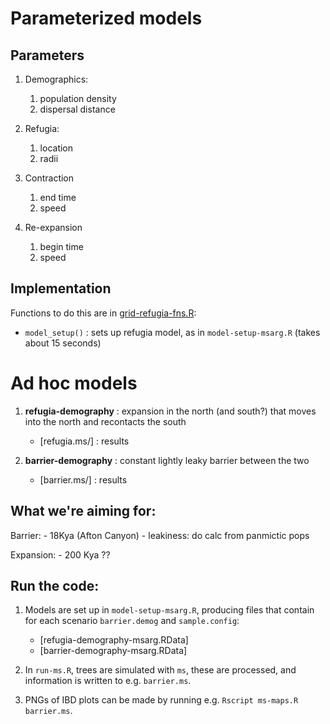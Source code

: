 # Parameterized models

## Parameters

1. Demographics:

    1. population density
    2. dispersal distance

2. Refugia:

    1. location
    2. radii

3. Contraction
    
    1. end time
    2. speed

4. Re-expansion

    1. begin time
    2. speed

## Implementation

Functions to do this are in [grid-refugia-fns.R](grid-refugia-fns.R):

- `model_setup()` : sets up refugia model, as in `model-setup-msarg.R` (takes about 15 seconds)


# Ad hoc models

1.  **refugia-demography** : expansion in the north (and south?) that moves into the north and recontacts the south

    - [refugia.ms/] : results

2.  **barrier-demography** : constant lightly leaky barrier between the two

    - [barrier.ms/] : results

## What we're aiming for:

Barrier:
    - 18Kya  (Afton Canyon)
    - leakiness: do calc from panmictic pops

Expansion:
    - 200 Kya ??


## Run the code:

1.  Models are set up in `model-setup-msarg.R`, producing files
    that contain for each scenario `barrier.demog` and `sample.config`:
    
    * [refugia-demography-msarg.RData]
    * [barrier-demography-msarg.RData]

2.  In `run-ms.R`, trees are simulated with `ms`, these are processed, and information is written to e.g. `barrier.ms`.

3.  PNGs of IBD plots can be made by running e.g. `Rscript ms-maps.R barrier.ms`.
